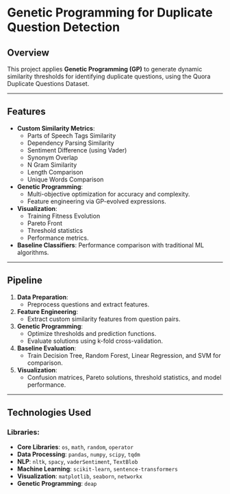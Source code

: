 # **Genetic Programming for Duplicate Question Detection**

## **Overview**
This project applies **Genetic Programming (GP)** to generate dynamic similarity thresholds for identifying duplicate questions, using the Quora Duplicate Questions Dataset.

---

## **Features**
- **Custom Similarity Metrics**:
  - Parts of Speech Tags Similarity
  - Dependency Parsing Similarity
  - Sentiment Difference (using Vader)
  - Synonym Overlap
  - N Gram Similarity
  - Length Comparison
  - Unique Words Comparison
- **Genetic Programming**:
  - Multi-objective optimization for accuracy and complexity.
  - Feature engineering via GP-evolved expressions.
- **Visualization**:
  - Training Fitness Evolution
  - Pareto Front
  - Threshold statistics
  - Performance metrics.
- **Baseline Classifiers**: Performance comparison with traditional ML algorithms.

---

## **Pipeline**
1. **Data Preparation**:
   - Preprocess questions and extract features.
2. **Feature Engineering**:
   - Extract custom similarity features from question pairs.
3. **Genetic Programming**:
   - Optimize thresholds and prediction functions.
   - Evaluate solutions using k-fold cross-validation.
4. **Baseline Evaluation**:
   - Train Decision Tree, Random Forest, Linear Regression, and SVM for comparison.
5. **Visualization**:
   - Confusion matrices, Pareto solutions, threshold statistics, and model performance.

---

## **Technologies Used**
### **Libraries**:
- **Core Libraries**: `os`, `math`, `random`, `operator`
- **Data Processing**: `pandas`, `numpy`, `scipy`, `tqdm`
- **NLP**: `nltk`, `spacy`, `vaderSentiment`, `TextBlob`
- **Machine Learning**: `scikit-learn`, `sentence-transformers`
- **Visualization**: `matplotlib`, `seaborn`, `networkx`
- **Genetic Programming**: `deap`
